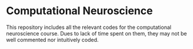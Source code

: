 # Computational Neuroscience

This repository includes all the relevant codes for the computational neuroscience course.
Dues to lack of time spent on them, they may not be well commented nor intuitively coded.

